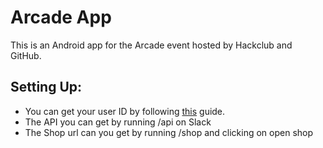 # Arcade App

This is an Android app for the Arcade event hosted by Hackclub and GitHub.

## Setting Up:
- You can get your user ID by following [this](https://www.workast.com/help/article/how-to-find-a-slack-user-id/) guide.
- The API you can get by running /api on Slack 
- The Shop url can you get by running /shop and clicking on open shop
